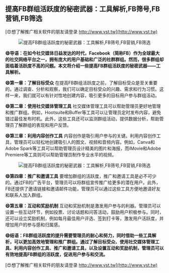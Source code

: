 ## **提高FB群组活跃度的秘密武器：工具解析,FB筛号,FB营销,FB筛选**

[😍想了解推广相关软件的朋友请登录 http://www.vst.tw](http://www.vst.tw)

 <center><img src="https://vst.tw/MP4/tuiguang/png/5.png" alt="提高FB群组活跃度的秘密武器：工具解析,FB筛号,FB营销,FB筛选"></center>

**😄导语：在如今社交媒体日益发达的时代，Facebook（简称FB）作为全球最大的社交网络平台之一，拥有庞大的用户基础和广泛的社群群组。然而，很多群组却面临着活跃度不高的问题。本文将介绍一些提高FB群组活跃度的秘密武器——工具解析。**

**😄第一章：了解目标受众**
在提高FB群组活跃度之前，了解目标受众是至关重要的。通过调查、分析和观察，我们可以确定目标受众的兴趣、需求和行为习惯。这样一来，我们就可以有针对性地创建内容，吸引更多的目标用户参与群组活动。

**😄第二章：使用社交媒体管理工具**
社交媒体管理工具可以帮助管理员更好地管理和推广群组。例如，Hootsuite和Buffer等工具可以让管理员定时发布内容，避免错过最佳发布时机。此外，这些工具还可以监测群组活动，提供数据分析，帮助管理员了解群组的表现和用户反馈。

**😄第三章：利用内容创作工具**
内容创作是吸引用户参与的关键。利用内容创作工具，管理员可以轻松地创建吸引人的图文、视频和音频内容。例如，Canva和Adobe Spark等工具可以帮助管理员设计精美的图片和海报，而iMovie和Adobe Premiere等工具则可以帮助管理员制作专业水平的视频。

 <center><img src="https://vst.tw/MP4/tuiguang/png/5.png" alt="提高FB群组活跃度的秘密武器：工具解析,FB筛号,FB营销,FB筛选"></center>

**😄第四章：推广和邀请工具**
要增加群组的活跃度，推广和邀请工具是必不可少的。通过FB的广告平台，管理员可以将群组宣传推广给更多的潜在用户。此外，FB还提供了邀请链接和邀请邮件功能，管理员可以通过这些工具方便地邀请好友和联系人加入群组。

**😄第五章：互动和奖励机制**
互动和奖励机制是激发用户参与的利器。管理员可以设置一些互动环节，例如投票、讨论话题和问答活动，鼓励用户积极参与。同时，还可以设立奖励机制，例如每月最佳用户评选、签到打卡等，激发用户活跃度，并增加用户的参与感和归属感。

**😄结语：FB群组活跃度的提升需要管理员的耐心和努力，同时借助一些工具解析，可以更加高效地管理和推广群组。通过了解目标受众、使用社交媒体管理工具、利用内容创作工具、推广和邀请工具，以及设置互动和奖励机制，管理员可以有效地提高FB群组的活跃度，促进用户参与和交流。**

[😍想了解推广相关软件的朋友请登录 http://www.vst.tw](http://www.vst.tw)



